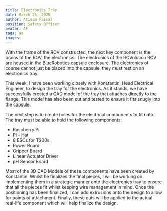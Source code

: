 ```yaml
---
title: Electronics Tray
date: March 25, 2025
author: Atisam Faisal
position: Safety Officer
avatar: AF
tags: aa
images:
---
```

With the frame of the ROV constructed, the next key component is the brains of the ROV, the electronics. The electronics of the ROVolution ROV are housed in the BlueRobotics capsule enclosure. The electronics of course cannot just be placed into the capsule, they must rest on an electronics tray.

This week, I have been working closely with Konstantin, Head Electrical Engineer, to design the tray for the electronics. As it stands, we have successfully created a CAD model of the tray that attaches directly to the flange. This model has also been cut and tested to ensure it fits snugly into the capsule. 

The next step is to create holes for the electrical components to fit onto. The tray must be able to hold the following components:
 - Raspberry Pi 
 - Pi - Hat 
 - 8 ESCs for T200s 
 - Power Board 
 - Gripper Board 
 - Linear Actuator Driver 
 - pH Sensor Board

Most of the 3D CAD Models of these components have been created by Konstantin. Whilst he finalizes the final pieces, I will be working on implementing them in a strategic manner onto the electronics tray to ensure that all the pieces fit whilst keeping wire management in mind. Once the positioning has been finalized, I can add extrusions onto the design to allow for points of attachment. Finally, these cuts will be applied to the actual real-life component which will help finalize the design.

